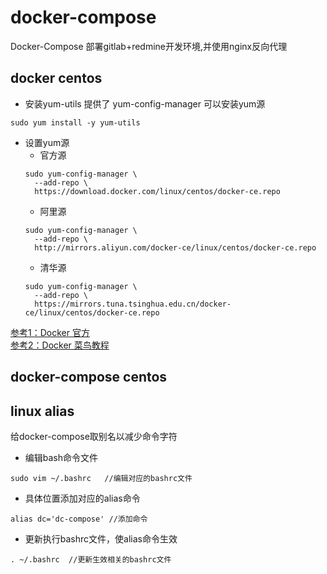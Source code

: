 # docker-compose
Docker-Compose 部署gitlab+redmine开发环境,并使用nginx反向代理

## docker centos

* 安装yum-utils 提供了 yum-config-manager 可以安装yum源
```
sudo yum install -y yum-utils
```
* 设置yum源
  * 官方源
  ```
  sudo yum-config-manager \
    --add-repo \
    https://download.docker.com/linux/centos/docker-ce.repo
  ```
  * 阿里源
  ```
  sudo yum-config-manager \
    --add-repo \
    http://mirrors.aliyun.com/docker-ce/linux/centos/docker-ce.repo
  ```
  * 清华源
  ```
  sudo yum-config-manager \
    --add-repo \
    https://mirrors.tuna.tsinghua.edu.cn/docker-ce/linux/centos/docker-ce.repo
  ```
    
[参考1：Docker 官方](https://docs.docker.com/engine/install/centos/)  
[参考2：Docker 菜鸟教程](https://www.runoob.com/docker/centos-docker-install.html)

## docker-compose centos

## linux alias
给docker-compose取别名以减少命令字符
* 编辑bash命令文件
```
sudo vim ~/.bashrc   //编辑对应的bashrc文件
```
* 具体位置添加对应的alias命令
```
alias dc='dc-compose' //添加命令
```
* 更新执行bashrc文件，使alias命令生效
```
. ~/.bashrc  //更新生效相关的bashrc文件
```
